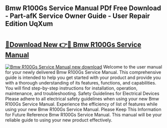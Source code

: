## Bmw R100Gs Service Manual PDf Free Download - Part-afK Service Owner Guide - User Repair Edition UqXum

# <h2><a href="http://bc49274.oget.top/?id=Bmw+R100Gs+Service+Manual">🔗Download New 👉🔴 Bmw R100Gs Service Manual</a></h2>

[![Bmw R100Gs Service Manual new download](https://i.imgur.com/5g1atiW.png)](http://bc49274.oget.top/?id=Bmw+R100Gs+Service+Manual)
Welcome to the user manual for your newly delivered Bmw R100Gs Service Manual. This comprehensive guide is intended to help you get started with your product and provide you with a thorough understanding of its features, functions, and capabilities. You will find step-by-step instructions for installation, operation, maintenance, and troubleshooting. Safety Guidelines for Electrical Devices Please adhere to all electrical safety guidelines when using your new Bmw R100Gs Service Manual. Experience the efficiency of list of features while using your new Bmw R100Gs Service Manual. Please Keep This Information for Future Reference Bmw R100Gs Service Manual. This manual will be your reliable guide to using your new product effectively.
